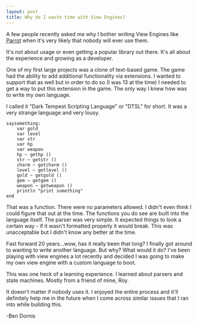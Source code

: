 ```yaml
---
layout: post
title: Why do I waste time with View Engines?
---
```


A few people recently asked me why I bother writing View Engines like [Parrot](http://thisisparrot.com) when it's very likely that nobody will ever use them.

It's not about usage or even getting a popular library out there. It's all about the experience and growing as a developer.

One of my first large projects was a clone of text-based game. The game had the ability to add additional functionality via extensions. I wanted to support that as well but in order to do so (I was 13 at the time) I needed to get a way to put this extension in the game. The only way I knew how was to write my own language. 

I called it "Dark Tempest Scripting Language" or "DTSL" for short. It was a very strange language and very lousy.

    saysomething:
        var gold
        var level
        var str
        var hp
        var weapon
        hp ~ gethp ()
        str ~ getstr ()
        charm ~ getcharm ()
        level ~ getlevel ()
        gold ~ getgold ()
        gem ~ getgem ()
        weapon ~ getweapon ()
    	println "print something"
	end

That was a function. There were no parameters allowed. I didn't even think I could figure that out at the time. The functions you do see are built into the language itself. The parser was very simple. It expected things to look a certain way - if it wasn't formatted properly it would break. This was unacceptable but I didn't know any better at the time.

Fast forward 20 years...wow, has it really been that long? I finally got around to wanting to write another language. But why? What would it do? I've been playing with view engines a lot recently and decided I was going to make my own view engine with a custom language to boot.

This was one heck of a learning experience. I learned about parsers and state machines. Mostly from a friend of mine, Roy. 

It doesn't matter if nobody uses it. I enjoyed the entire process and it'll definitely help me in the future when I come across similar issues that I ran into while building this.

-Ben Dornis